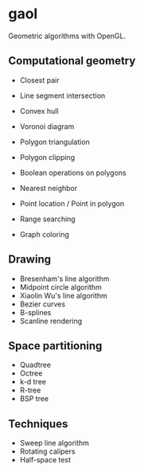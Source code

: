 # gaol
Geometric algorithms with OpenGL.

## Computational geometry
- Closest pair
- Line segment intersection
- Convex hull
- Voronoi diagram
- Polygon triangulation
- Polygon clipping
- Boolean operations on polygons

- Nearest neighbor
- Point location / Point in polygon
- Range searching
- Graph coloring

## Drawing
- Bresenham's line algorithm
- Midpoint circle algorithm
- Xiaolin Wu's line algorithm
- Bezier curves
- B-splines
- Scanline rendering

## Space partitioning
- Quadtree
- Octree
- k-d tree
- R-tree
- BSP tree

## Techniques
- Sweep line algorithm
- Rotating calipers
- Half-space test
